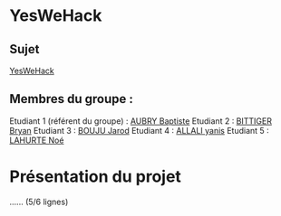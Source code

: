 ﻿# YesWeHack
## Sujet
[YesWeHack](https://bbittige-iut90.github.io/SAES1-0506_YesWeHack/)

## Membres du groupe :
Etudiant 1 (référent du groupe) : [AUBRY Baptiste](mailto:batiste.aubry@edu.univ-fcomte.fr?subject=SAE_1_05_06)
Etudiant 2 : [BITTIGER Bryan](mailto:bryan.bittiger@edu.univ-fcomte.fr?subject=SAE_1_05_06)
Etudiant 3 : [BOUJU Jarod](mailto:jarod.bouju@edu.univ-fcomte.fr?subject=SAE_1_05_06)
Etudiant 4 :  [ALLALI yanis](mailto:yanis.allali@edu.univ-fcomte.fr?subject=SAE_1_05_06)
Etudiant 5 : [LAHURTE Noé](mailto:noe.lahurte@edu.univ-fcomte.fr?subject=SAE_1_05_06)

# Présentation du projet

...... (5/6 lignes)
